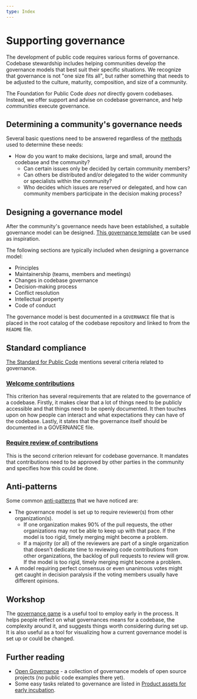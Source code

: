```yaml
---
type: Index
---
```


# Supporting governance

The development of public code requires various forms of governance. Codebase stewardship includes helping communities develop the governance models that best suit their specific situations. We recognize that governance is not "one size fits all", but rather something that needs to be adjusted to the culture, maturity, composition, and size of a community.

The Foundation for Public Code *does not* directly govern codebases. Instead, we offer support and advise on codebase governance, and help *communities* execute governance.

## Determining a community's governance needs

Several basic questions need to be answered regardless of the [methods](../../workshops/) used to determine these needs:

* How do you want to make decisions, large and small, around the codebase and the community?
  * Can certain issues only be decided by certain community members?
  * Can others be distributed and/or delegated to the wider community or specialists within the community?
  * Who decides which issues are reserved or delegated, and how can community members participate in the decision making process?

## Designing a governance model

After the community's governance needs have been established, a suitable governance model can be designed. [This governance template](governance-template.md) can be used as inspiration.

The following sections are typically included when designing a governance model:

* Principles
* Maintainership (teams, members and meetings)
* Changes in codebase governance
* Decision-making process
* Conflict resolution
* Intellectual property
* Code of conduct

The governance model is best documented in a `GOVERNANCE` file that is placed in the root catalog of the codebase repository and linked to from the `README` file.

## Standard compliance

[The Standard for Public Code](https://standard.publiccode.net) mentions several criteria related to governance.

### [Welcome contributions](https://standard.publiccode.net/criteria/open-to-contributions.html)

This criterion has several requirements that are related to the governance of a codebase. Firstly, it makes clear that a lot of things need to be publicly accessible and that things need to be openly documented. It then touches upon on how people can interact and what expectations they can have of the codebase. Lastly, it states that the governance itself should be documented in a GOVERNANCE file.

### [Require review of contributions](https://standard.publiccode.net/criteria/require-review.html)

This is the second criterion relevant for codebase governance. It mandates that contributions need to be approved by other parties in the community and specifies how this could be done.

## Anti-patterns

Some common [anti-patterns](https://en.wikipedia.org/wiki/Anti-pattern) that we have noticed are:

* The governance model is set up to require reviewer(s) from other organization(s).
  * If one organization makes 90% of the pull requests, the other organizations may not be able to keep up with that pace. If the model is too rigid, timely merging might become a problem.
  * If a majority (or all) of the reviewers are part of a single organization that doesn't dedicate time to reviewing code contributions from other organizations, the backlog of pull requests to review will grow. If the model is too rigid, timely merging might become a problem.
* A model requiring perfect consensus or even unanimous votes might get caught in decision paralysis if the voting members usually have different opinions.

## Workshop

The [governance game](../../workshops/governance-game/index.md) is a useful tool to employ early in the process. It helps people reflect on what governances means for a codebase, the complexity around it, and suggests things worth considering during set up. It is also useful as a tool for visualizing how a current governance model is set up or could be changed.

## Further reading

* [Open Governance](https://github.com/opengovernance/opengovernance.dev) - a collection of governance models of open source projects (no public code examples there yet).
* Some easy tasks related to governance are listed in [Product assets for early incubation](../product-assets-for-early-incubation.md).
